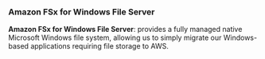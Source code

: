 ### Amazon FSx for Windows File Server 

**Amazon FSx for Windows File Server**: provides a fully managed native Microsoft Windows file system, allowing us to simply migrate our Windows-based applications requiring file storage to AWS.
